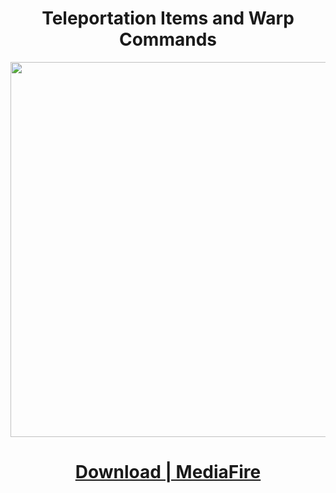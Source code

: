 <div align="center">

# Teleportation Items and Warp Commands
  <img src="" width="600">

# [**Download | MediaFire**](https://www.mediafire.com/file/csl5vvvlxevt0wf/TP_Items_v1.4.mcpack/file#)
